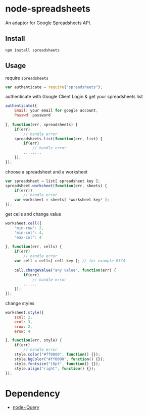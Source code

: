 node-spreadsheets
=

An adaptor for Google Spreadsheets API.

Install
-

    npm install spreadsheets


Usage
-

require `spreadsheets`

```js
var authenticate = require("spreadsheets");

```

authenticate with Google Client Login & get your spreadsheets list

```js
authenticate({
    Email: your email for google account,
    Passwd: password
        
}, function(err, spreadsheets) {
    if(err)
        // handle error
    spreadsheets.list(function(err, list) {
        if(err)
            // handle error
        ........
    });
});
```

choose a spreadsheet and a worksheet

```js
var spreadsheet = list[ spreadsheet key ];
spreadsheet.worksheet(function(err, sheets) {
    if(err))
        // handle error
    var worksheet = sheets[ *worksheet key* ];
});
```

get cells and change value

```js
worksheet.cell({
    "min-row": 2,
    "min-col": 4,
    "max-col": 4
    
}, function(err, cells) {
    if(err)
        // handle error
    var cell = cells[ cell key ]; // for example R3C4
    
    cell.changeValue("any value", function(err) {
        if(err)
            // handle error
        ......
    });
});
```

change styles

```js
worksheet.style({
    scol: 2,
    ecol: 3,
    srow: 2,
    erow: 4

}, function(err, style) {
    if(err)
        // handle error
    style.color("#ff0000", function() {});
    style.bgColor("#ff0000", function() {});
    style.fontsize("10pt", function() {});
    style.align("right", function() {});
});
```

Dependency
=
* [node-jQuery](https://github.com/praized/node-jquery)

